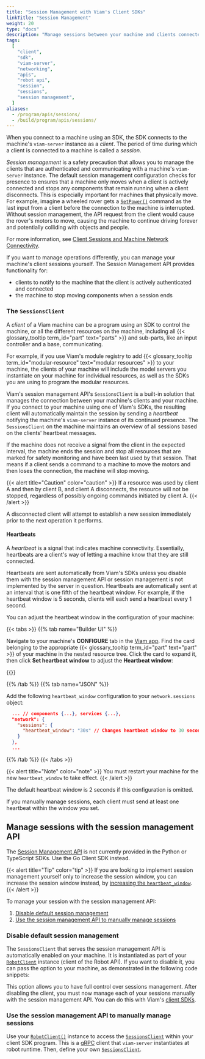 ```yaml
---
title: "Session Management with Viam's Client SDKs"
linkTitle: "Session Management"
weight: 20
type: "docs"
description: "Manage sessions between your machine and clients connected through Viam's SDKs."
tags:
  [
    "client",
    "sdk",
    "viam-server",
    "networking",
    "apis",
    "robot api",
    "session",
    "sessions",
    "session management",
  ]
aliases:
  - /program/apis/sessions/
  - /build/program/apis/sessions/
---
```


When you connect to a machine using an SDK, the SDK connects to the machine's `viam-server` instance as a _client_.
The period of time during which a client is connected to a machine is called a _session_.

_Session management_ is a safety precaution that allows you to manage the clients that are authenticated and communicating with a machine's `viam-server` instance.
The default session management configuration checks for presence to ensures that a machine only moves when a client is actively connected and stops any components that remain running when a client disconnects.
This is especially important for machines that physically move.
For example, imagine a wheeled rover gets a [`SetPower()`](/components/base/#setpower) command as the last input from a client before the connection to the machine is interrupted.
Without session management, the API request from the client would cause the rover's motors to move, causing the machine to continue driving forever and potentially colliding with objects and people.

For more information, see [Client Sessions and Machine Network Connectivity](/sdks/connectivity/).

If you want to manage operations differently, you can manage your machine's client sessions yourself.
The Session Management API provides functionality for:

- clients to notify to the machine that the client is actively authenticated and connected
- the machine to stop moving components when a session ends

### The `SessionsClient`

A _client_ of a Viam machine can be a program using an SDK to control the machine, or all the different resources on the machine, including all {{< glossary_tooltip term_id="part" text="parts" >}} and sub-parts, like an input controller and a base, communicating.

For example, if you use Viam's module registry to add {{< glossary_tooltip term_id="modular-resource" text="modular resources" >}} to your machine, the clients of your machine will include the model servers you instantiate on your machine for individual resources, as well as the SDKs you are using to program the modular resources.

Viam's session management API's `SessionsClient` is a built-in solution that manages the connection between your machine's clients and your machine.
If you connect to your machine using one of Viam's SDKs, the resulting client will automatically maintain the session by sending a _heartbeat_ notifying the machine's `viam-server` instance of its continued presence.
The `SessionsClient` on the machine maintains an overview of all sessions based on the clients' heartbeat messages.

If the machine does not receive a signal from the client in the expected interval, the machine ends the session and stop all resources that are marked for safety monitoring and have been last used by that session.
That means if a client sends a command to a machine to move the motors and then loses the connection, the machine will stop moving.

{{< alert title="Caution" color="caution" >}}
If a resource was used by client A and then by client B, and client A disconnects, the resource will not be stopped, regardless of possibly ongoing commands initiated by client A.
{{< /alert >}}

A disconnected client will attempt to establish a new session immediately prior to the next operation it performs.

#### Heartbeats

A _heartbeat_ is a signal that indicates machine connectivity.
Essentially, heartbeats are a client's way of letting a machine know that they are still connected.

Heartbeats are sent automatically from Viam's SDKs unless you disable them with the session management API or session management is not implemented by the server in question.
Heartbeats are automatically sent at an interval that is one fifth of the heartbeat window.
For example, if the heartbeat window is 5 seconds, clients will each send a heartbeat every 1 second.

You can adjust the heartbeat window in the configuration of your machine:

{{< tabs >}}
{{% tab name="Builder UI" %}}

Navigate to your machine's **CONFIGURE** tab in the [Viam app](https://app.viam.com).
Find the card belonging to the appropriate {{< glossary_tooltip term_id="part" text="part" >}} of your machine in the nested resource tree.
Click the card to expand it, then click **Set heartbeat window** to adjust the **Heartbeat window**:

{{<imgproc src="/build/program/sessions/heartbeatwindow.png" alt="Heartbeat window configuration pane in Viam app" resize="400x" declaredimensions=true >}}

{{% /tab %}}
{{% tab name="JSON" %}}

Add the following `heartbeat_window` configuration to your `network.sessions` object:

```json
  ... // components {...}, services {...},
  "network": {
    "sessions": {
      "heartbeat_window": "30s" // Changes heartbeat window to 30 seconds
    }
  },
  ...
```

{{% /tab %}}
{{< /tabs >}}

{{< alert title="Note" color="note" >}}
You must restart your machine for the new `heartbeat_window` to take effect.
{{< /alert >}}

The default heartbeat window is 2 seconds if this configuration is omitted.

If you manually manage sessions, each client must send at least one heartbeat within the window you set.

## Manage sessions with the session management API

The [Session Management API](https://pkg.go.dev/go.viam.com/rdk/session) is not currently provided in the Python or TypeScript SDKs.
Use the Go Client SDK instead.

{{< alert title="Tip" color="tip" >}}
If you are looking to implement session management yourself only to increase the session window, you can increase the session window instead, by [increasing the `heartbeat_window`](#heartbeats).
{{< /alert >}}

To manage your session with the session management API:

1. [Disable default session management](#disable-default-session-management)
1. [Use the session management API to manually manage sessions](#use-the-session-management-api-to-manually-manage-sessions)

### Disable default session management

The `SessionsClient` that serves the session management API is automatically enabled on your machine.
It is instantiated as part of your [`RobotClient`](/appendix/apis/#robot-api) instance (client of the Robot API).
If you want to disable it, you can pass the option to your machine, as demonstrated in the following code snippets:



This option allows you to have full control over sessions management.
After disabling the client, you must now manage each of your sessions manually with the session management API.
You can do this with Viam's [client SDKs](https://pkg.go.dev/go.viam.com/rdk/session).

### Use the session management API to manually manage sessions

Use your [`RobotClient()`](/appendix/apis/#robot-api) instance to access the [`SessionsClient`](https://pkg.go.dev/go.viam.com/rdk/session) within your client SDK program.
This is a [gRPC](https://grpc.io/) client that `viam-server` instantiates at robot runtime.
Then, define your own [`SessionsClient`](https://github.com/viamrobotics/rdk/blob/main/robot/client/client.go).
